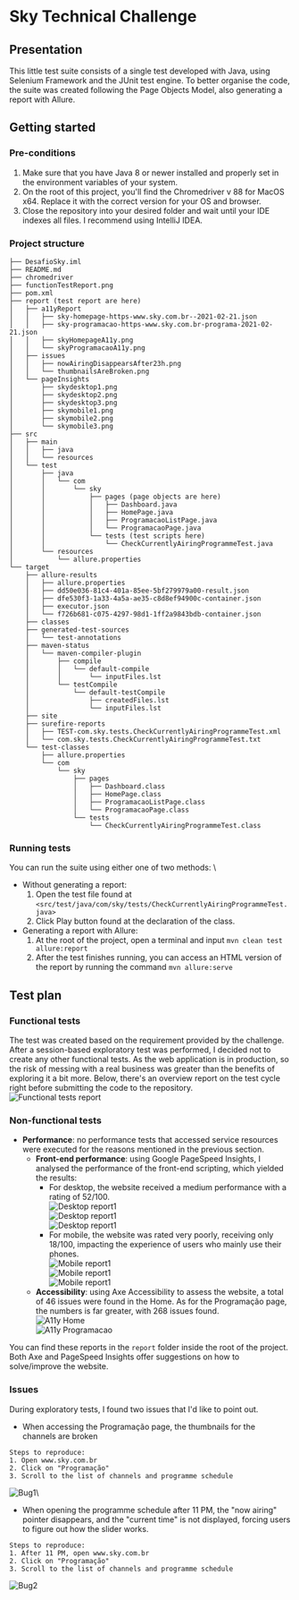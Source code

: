 # Sky Technical Challenge
## Presentation
This little test suite consists of a single test developed with Java, using Selenium Framework and the JUnit test engine. To better organise the code, the suite was created following the Page Objects Model, also generating a report with Allure.

## Getting started
### Pre-conditions
1. Make sure that you have Java 8 or newer installed and properly set in the environment variables of your system.
2. On the root of this project, you'll find the Chromedriver v 88 for MacOS x64. Replace it with the correct version for your OS and browser.
3. Close the repository into your desired folder and wait until your IDE indexes all files. I recommend using IntelliJ IDEA.

### Project structure
```
├── DesafioSky.iml
├── README.md
├── chromedriver
├── functionTestReport.png
├── pom.xml
├── report (test report are here)
│   ├── a11yReport
│   │   ├── sky-homepage-https-www.sky.com.br--2021-02-21.json
│   │   ├── sky-programacao-https-www.sky.com.br-programa-2021-02-21.json
│   │   ├── skyHomepageA11y.png
│   │   └── skyProgramacaoA11y.png
│   ├── issues
│   │   ├── nowAiringDisappearsAfter23h.png
│   │   └── thumbnailsAreBroken.png
│   └── pageInsights
│       ├── skydesktop1.png
│       ├── skydesktop2.png
│       ├── skydesktop3.png
│       ├── skymobile1.png
│       ├── skymobile2.png
│       └── skymobile3.png
├── src
│   ├── main
│   │   ├── java
│   │   └── resources
│   └── test
│       ├── java
│       │   └── com
│       │       └── sky
│       │           ├── pages (page objects are here)
│       │           │   ├── Dashboard.java
│       │           │   ├── HomePage.java
│       │           │   ├── ProgramacaoListPage.java
│       │           │   └── ProgramacaoPage.java
│       │           └── tests (test scripts here)
│       │               └── CheckCurrentlyAiringProgrammeTest.java
│       └── resources
│           └── allure.properties
└── target
    ├── allure-results
    │   ├── allure.properties
    │   ├── dd50e036-81c4-401a-85ee-5bf279979a00-result.json
    │   ├── dfe530f3-1a33-4a5a-ae35-c8d8ef94900c-container.json
    │   ├── executor.json
    │   └── f726b681-c075-4297-98d1-1ff2a9843bdb-container.json
    ├── classes
    ├── generated-test-sources
    │   └── test-annotations
    ├── maven-status
    │   └── maven-compiler-plugin
    │       ├── compile
    │       │   └── default-compile
    │       │       └── inputFiles.lst
    │       └── testCompile
    │           └── default-testCompile
    │               ├── createdFiles.lst
    │               └── inputFiles.lst
    ├── site
    ├── surefire-reports
    │   ├── TEST-com.sky.tests.CheckCurrentlyAiringProgrammeTest.xml
    │   └── com.sky.tests.CheckCurrentlyAiringProgrammeTest.txt
    └── test-classes
        ├── allure.properties
        └── com
            └── sky
                ├── pages
                │   ├── Dashboard.class
                │   ├── HomePage.class
                │   ├── ProgramacaoListPage.class
                │   └── ProgramacaoPage.class
                └── tests
                    └── CheckCurrentlyAiringProgrammeTest.class
```

### Running tests
You can run the suite using either one of two methods: \
* Without generating a report:
  1. Open the test file found at `<src/test/java/com/sky/tests/CheckCurrentlyAiringProgrammeTest.java>`
  2. Click Play button found at the declaration of the class.
* Generating a report with Allure:
  1. At the root of the project, open a terminal and input ```mvn clean test allure:report```
  2. After the test finishes running, you can access an HTML version of the report by running the command ```mvn allure:serve```

## Test plan
### Functional tests
The test was created based on the requirement provided by the challenge. After a session-based exploratory test was performed, I decided not to create any other functional tests. As the web application is in production, so the risk of messing with a real business was greater than the benefits of exploring it a bit more. Below, there's an overview report on the test cycle right before submitting the code to the repository.\
![Functional tests report](functionTestReport.png) 
### Non-functional tests
* **Performance**: no performance tests that accessed service resources were executed for the reasons mentioned in the previous section.
  * **Front-end performance**: using Google PageSpeed Insights, I analysed the performance of the front-end scripting, which yielded the results: 
    * For desktop, the website received a medium performance with a rating of 52/100.\
  ![Desktop report1](/report/pageInsights/skydesktop1.png)\
  ![Desktop report1](/report/pageInsights/skydesktop2.png)\
  ![Desktop report1](/report/pageInsights/skydesktop3.png)
    * For mobile, the website was rated very poorly, receiving only 18/100, impacting the experience of users who mainly use their phones.\
  ![Mobile report1](report/pageInsights/skymobile1.png)\
  ![Mobile report1](report/pageInsights/skymobile2.png)\
  ![Mobile report1](report/pageInsights/skymobile3.png)
  * **Accessibility**: using Axe Accessibility to assess the website, a total of 46 issues were found in the Home. As for the Programação page, the numbers is far greater, with 268 issues found.\
  ![A11y Home](report/a11yReport/skyHomepageA11y.png)\
  ![A11y Programacao](report/a11yReport/skyProgramacaoA11y.png)

You can find these reports in the `report` folder inside the root of the project. Both Axe and PageSpeed Insights offer suggestions on how to solve/improve the website.

### Issues
During exploratory tests, I found two issues that I'd like to point out.
* When accessing the Programação page, the thumbnails for the channels are broken
```
Steps to reproduce:
1. Open www.sky.com.br
2. Click on "Programação"
3. Scroll to the list of channels and programme schedule
```
![Bug1](report/issues/thumbnailsAreBroken.png)\
* When opening the programme schedule after 11 PM, the "now airing" pointer disappears, and the "current time" is not displayed, forcing users to figure out how the slider works.
```
Steps to reproduce:
1. After 11 PM, open www.sky.com.br
2. Click on "Programação"
3. Scroll to the list of channels and programme schedule
```
![Bug2](report/issues/nowAiringDisappearsAfter23h.png)

